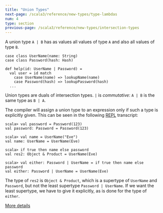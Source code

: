 ```yaml
---
title: "Union Types"
next-page: /scala3/reference/new-types/type-lambdas
num: 4
type: section
previous-page: /scala3/reference/new-types/intersection-types
---
```


<!-- THIS FILE HAS BEEN GENERATED BY SCALADOC PREPROCESSOR.
    The whole process of generation the docs can be found under this README: https://github.com/lampepfl/dotty/blob/master/docs/README.md
    The source file can be found here https://github.com/lampepfl/dotty/edit/master/docs/docs/reference/new-types/union-types.md
    NOTE THAT ANY CHANGES TO THIS FILE WILL BE OVERRIDEN BY PREPROCESSOR.
-->

A union type `A | B` has as values all values of type `A` and also all values of type `B`.

<div class="snippet" ><div class="buttons"></div><pre><code class="language-scala"><span id="0" class="" >case class UserName(name: String)
</span><span id="1" class="" >case class Password(hash: Hash)
</span><span id="2" class="" >
</span><span id="3" class="" >def help(id: UserName | Password) =
</span><span id="4" class="" >  val user = id match
</span><span id="5" class="" >    case UserName(name) =&gt; lookupName(name)
</span><span id="6" class="" >    case Password(hash) =&gt; lookupPassword(hash)
</span><span id="7" class="" >  ...
</span></code></pre></div>

Union types are duals of intersection types. `|` is _commutative_:
`A | B` is the same type as `B | A`.

The compiler will assign a union type to an expression only if such a
type is explicitly given. This can be seen in the following [REPL](https://docs.scala-lang.org/overviews/repl/overview.html) transcript:

<div class="snippet" ><div class="buttons"></div><pre><code class="language-scala"><span id="0" class="" >scala&gt; val password = Password(123)
</span><span id="1" class="" >val password: Password = Password(123)
</span><span id="2" class="" >
</span><span id="3" class="" >scala&gt; val name = UserName(&quot;Eve&quot;)
</span><span id="4" class="" >val name: UserName = UserName(Eve)
</span><span id="5" class="" >
</span><span id="6" class="" >scala&gt; if true then name else password
</span><span id="7" class="" >val res2: Object &amp; Product = UserName(Eve)
</span><span id="8" class="" >
</span><span id="9" class="" >scala&gt; val either: Password | UserName = if true then name else password
</span><span id="10" class="" >val either: Password | UserName = UserName(Eve)
</span></code></pre></div>

The type of `res2` is `Object & Product`, which is a supertype of
`UserName` and `Password`, but not the least supertype `Password |
UserName`.  If we want the least supertype, we have to give it
explicitly, as is done for the type of `either`.

[More details](./union-types-spec.html)
